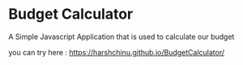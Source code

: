 # Budget Calculator
A Simple Javascript Application that is used to calculate our budget

you can try here : https://harshchinu.github.io/BudgetCalculator/
